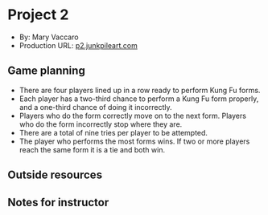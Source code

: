 # Project 2
+ By: Mary Vaccaro
+ Production URL: [p2.junkpileart.com](http://p2.junkpileart.com)

## Game planning
* There are four players lined up in a row ready to perform Kung Fu forms.
* Each player has a two-third chance to perform a Kung Fu form properly, and a one-third chance of doing it incorrectly.
* Players who do the form correctly move on to the next form. Players who do the form incorrectly stop where they are.
* There are a total of nine tries per player to be attempted.
* The player who performs the most forms wins. If two or more players reach the same form it is a tie and both win.

## Outside resources


## Notes for instructor

